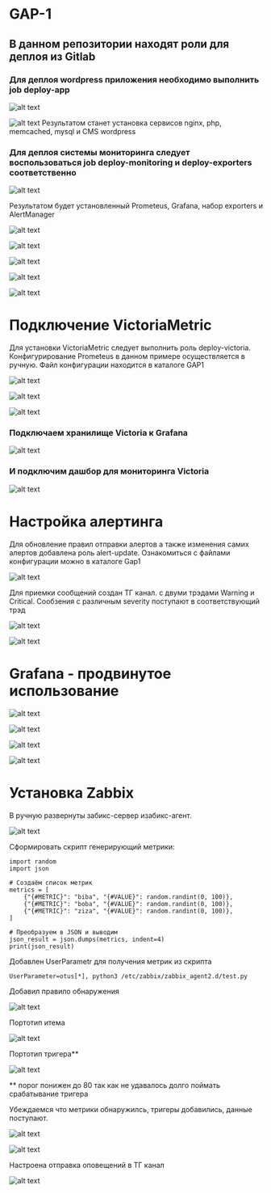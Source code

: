 # GAP-1

## В данном репозитории находят роли для деплоя из Gitlab

### Для деплоя wordpress приложения необходимо выполнить job deploy-app

![alt text](img/image.png)

![alt text](img/image8.png)
Результатом станет установка сервисов nginx, php, memcached, mysql и CMS wordpress

### Для деплоя системы мониторинга следует воспользоваться  job deploy-monitoring и deploy-exporters соответственно

![alt text](img/image2.png)

Результатом будет установленный Prometeus, Grafana, набор exporters и AlertManager

![alt text](img/image6.png)

![alt text](img/image4.png)

![alt text](img/image3.png)

![alt text](img/image5.png)

![alt text](img/image7.png)

# Подключение VictoriaMetric

Для установки VictoriaMetric следует выполнить роль  deploy-victoria. Конфигурирование Prometeus в данном примере осуществляется в ручную. Файл конфигурации находится в каталоге GAP1

![alt text](img/image9.png)

![alt text](img/image10.png)

![alt text](img/image11.png)

### Подключаем хранилище Victoria к Grafana

![alt text](img/image12.png)

### И подключим дашбор для мониторинга Victoria

![alt text](img/image13.png)

# Настройка алертинга

Для обновление правил отправки алертов а также изменения самих алертов добавлена роль alert-update. Ознакомиться с файлами конфигурации можно в каталоге Gap1

![alt text](img/image14.png)

Для приемки сообщений создан ТГ канал. с двуми трэдами Warning и Critical. Сообзения с различным severity поступают в соответствующий трэд

![alt text](img/image15.png)

![alt text](img/image16.png)

# Grafana - продвинутое использование

![alt text](img/image17.png)

![alt text](img/image18.png)

![alt text](img/image19.png)

![alt text](img/image20.png)

# Установка Zabbix

В ручную развернуты забикс-сервер изабикс-агент.

![alt text](img/image21.png)

Cформировать скрипт генерирующий метрики:

```
import random
import json

# Создаём список метрик
metrics = [
    {"{#METRIC}": "biba", "{#VALUE}": random.randint(0, 100)},
    {"{#METRIC}": "boba", "{#VALUE}": random.randint(0, 100)},
    {"{#METRIC}": "ziza", "{#VALUE}": random.randint(0, 100)},
]

# Преобразуем в JSON и выводим
json_result = json.dumps(metrics, indent=4)
print(json_result)
```
Добавлен UserParametr для получения метрик из скрипта

```
UserParameter=otus[*], python3 /etc/zabbix/zabbix_agent2.d/test.py
```
Добавил правило обнаружения

![alt text](img/image22.png)

Портотип итема

![alt text](img/image23.png)

Портотип тригера**

![alt text](img/image24.png)

** порог понижен до 80 так как не удавалось долго поймать срабатывание тригера

Убеждаемся что метрики обнаружилсь, тригеры добавились, данные поступают.

![alt text](img/image25.png)

![alt text](img/image26.png)

Настроена отправка оповещений в ТГ канал

![alt text](img/image27.png)
